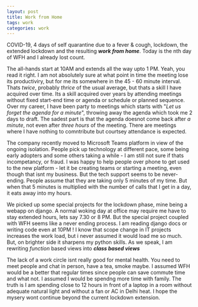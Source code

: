 ```yaml
---
layout: post
title: Work from Home
tags: work
categories: work
---
```


COVID-19, 4 days of self quarantine due to a fever & cough, lockdown, the extended lockdown and the resulting ***work from home***. Today is the nth day of WFH and I already lost count.

The all-hands start at 10AM and extends all the way upto  1 PM. Yeah, you read it right. I am not absolutely sure at what point in time the meeting lose its productiviry, but for me its somewhere in the 45 - 60 minute interval. Thats *twice*, probably *thrice* of the usual average, but thats a skill I have acquired over time. Its a skill acquired over years by attending meetings without fixed start-end time or agenda or schedule or planned sequence. Over my career, I have been party to meetings which starts with "*Let us forget the agenda for a minute*", throwing away the agenda which took me 2 days to draft. The sadest part is that the agenda doesnot come back after *a minute*, not even after *three hours* of the meeting. There are meetings where I have nothing to comntribute but courtsey attendance is expected.  

The company recently moved to Microsoft Teams platform in view of the ongoing isolation. People pick up technology at different pace, some being early adopters and some others taking a while - I am still not sure if thats incompetancy, or fraud. I was happy to help people over phone to get used to the new platform - let it be creating teams or starting a meeting, even though that isnt my business. But the tech support seems to be never-ending. People assume that they are taking only 5 minutes of my time. But when that 5 minutes is multiplied with the number of calls that I get in a day, it eats away into my hours.

We picked up some special projects for the lockdown phase, mine being a webapp on django. A normal woking day at office may require me have to stay extended hours, lets say 7.30 or 8 PM. But the special project coupled with WFH seems like a never ending process. I am reading django docs or writing code even at 10PM ! I know that scope change in IT projects increases the work load, but i never assumed it would load me so much. But, on  brighter side it sharpens my python skills. As we speak, I am rewriting *function* based views into ***class based views***

The lack of a work circle isnt really good for mental health. You need to meet people and chat in person, have a tea, smoke maybe. I assumed WFH would be a better that regular times since people can save commute time and what not. I assumed I would be spendng more time with family. The truth is I am spending close to 12 hours in front of a laptop in a room without adequate natural light and without a fan or AC in Delhi heat. I hope the mysery wont continue beyond the current lockdown extension.